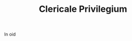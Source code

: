 ---
title: Clericale Privilegium
letter: C
permalink: "/definitions/bld-clericale-privilegium.html"
body: In oid
published_at: '2018-07-07'
source: Black's Law Dictionary 2nd Ed (1910)
layout: post
---
